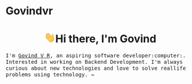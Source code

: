 # Govindvr
<h1 align="center"> <img src="https://raw.githubusercontent.com/ABSphreak/ABSphreak/master/gifs/Hi.gif" width="30px">Hi there, I'm Govind</h1>

 <samp>
    I'm <a href="https://www.linkedin.com/in/govindvr/">Govind V R</a>, an aspiring software developer:computer:. Interested in working on Backend Development. I'm always curious about new technologies and love to solve reallife problems using technology.
  </samp>~
